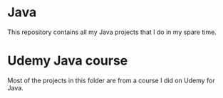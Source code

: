 # Java
This repository contains all my Java projects that I do in my spare time.

# Udemy Java course
Most of the projects in this folder are from a course I did on Udemy for Java.

